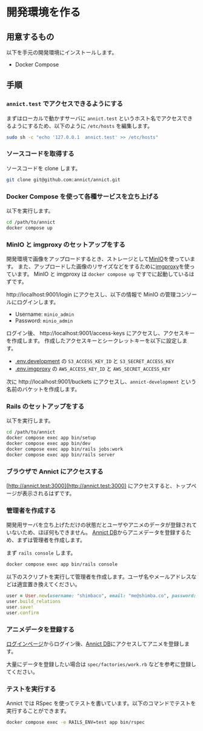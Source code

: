 # 開発環境を作る

## 用意するもの

以下を手元の開発環境にインストールします。

- Docker Compose

## 手順

### `annict.test` でアクセスできるようにする

まずはローカルで動かすサーバに `annict.test` というホスト名でアクセスできるようにするため、以下のように `/etc/hosts` を編集します。

```sh
sudo sh -c "echo '127.0.0.1  annict.test' >> /etc/hosts"
```

### ソースコードを取得する

ソースコードを clone します。

```sh
git clone git@github.com:annict/annict.git
```

### Docker Compose を使って各種サービスを立ち上げる

以下を実行します。

```sh
cd /path/to/annict
docker compose up
```

### MinIO と imgproxy のセットアップをする

開発環境で画像をアップロードするとき、ストレージとして[MinIO](https://github.com/minio/minio)を使っています。
また、アップロードした画像のリサイズなどをするために[imgproxy](https://imgproxy.net/)を使っています。
MinIO と imgproxy は `docker compose up` ですでに起動しているはずです。

http://localhost:9001/login にアクセスし、以下の情報で MinIO の管理コンソールにログインします。

- Username: `minio_admin`
- Password: `minio_admin`

ログイン後、 http://localhost:9001/access-keys にアクセスし、アクセスキーを作成します。
作成したアクセスキーとシークレットキーを以下に設定します。

- [.env.development](https://github.com/annict/annict/blob/main/.env.development) の `S3_ACCESS_KEY_ID` と `S3_SECRET_ACCESS_KEY`
- [.env.imgproxy](https://github.com/annict/annict/blob/main/.env.imgproxy) の `AWS_ACCESS_KEY_ID` と `AWS_SECRET_ACCESS_KEY`

次に http://localhost:9001/buckets にアクセスし、`annict-development` という名前のバケットを作成します。

### Rails のセットアップをする

以下を実行します。

```sh
cd /path/to/annict
docker compose exec app bin/setup
docker compose exec app bin/dev
docker compose exec app bin/rails jobs:work
docker compose exec app bin/rails server
```

### ブラウザで Annict にアクセスする

[http://annict.test:3000](http://annict.test:3000) にアクセスすると、トップページが表示されるはずです。

### 管理者を作成する

開発用サーバを立ち上げただけの状態だとユーザやアニメのデータが登録されていないため、ほぼ何もできません。
[Annict DB](http://annict.test:3000/db)からアニメデータを登録するため、まずは管理者を作成します。

まず `rails console` します。

```sh
docker compose exec app bin/rails console
```

以下のスクリプトを実行して管理者を作成します。ユーザ名やメールアドレスなどは適宜置き換えてください。

```rb
user = User.new(username: "shimbaco", email: "me@shimba.co", password: "shimbaco", role: "admin", time_zone: "Asia/Tokyo", locale: "ja")
user.build_relations
user.save!
user.confirm
```

### アニメデータを登録する

[ログインページ](http://annict.test:3000/sign_in)からログイン後、[Annict DB](http://annict.test:3000/db)にアクセスしてアニメを登録します。

大量にデータを登録したい場合は `spec/factories/work.rb` などを参考に登録してください。

### テストを実行する

Annict では RSpec を使ってテストを書いています。以下のコマンドでテストを実行することができます。

```sh
docker compose exec -e RAILS_ENV=test app bin/rspec
```
